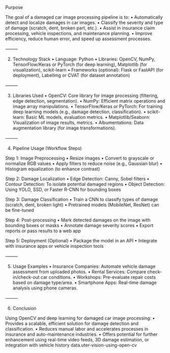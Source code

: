 Purpose

The goal of a damaged car image processing pipeline is to:
	•	Automatically detect and localize damages in car images.
	•	Classify the severity and type of damage (scratch, dent, broken part, etc.).
	•	Assist in insurance claim processing, vehicle inspections, and maintenance planning.
	•	Improve efficiency, reduce human error, and speed up assessment processes.

⸻

2. Technology Stack
	•	Language: Python
	•	Libraries: OpenCV, NumPy, TensorFlow/Keras or PyTorch (for deep learning), Matplotlib (for visualization), scikit-learn
	•	Frameworks (optional): Flask or FastAPI (for deployment), LabelImg or CVAT (for dataset annotation)

⸻

3. Libraries Used
	•	OpenCV: Core library for image processing (filtering, edge detection, segmentation).
	•	NumPy: Efficient matrix operations and image array manipulations.
	•	TensorFlow/Keras or PyTorch: For training deep learning models (e.g., damage detection, classification).
	•	scikit-learn: Basic ML models, evaluation metrics.
	•	Matplotlib/Seaborn: Visualization of image results, metrics.
	•	Albumentations: Data augmentation library (for image transformations).

⸻

4. Pipeline Usage (Workflow Steps)

Step 1: Image Preprocessing
	•	Resize images
	•	Convert to grayscale or normalize RGB values
	•	Apply filters to reduce noise (e.g., Gaussian blur)
	•	Histogram equalization (to enhance contrast)

Step 2: Damage Localization
	•	Edge Detection: Canny, Sobel filters
	•	Contour Detection: To isolate potential damaged regions
	•	Object Detection: Using YOLO, SSD, or Faster R-CNN for bounding boxes

Step 3: Damage Classification
	•	Train a CNN to classify types of damage (scratch, dent, broken light)
	•	Pretrained models (MobileNet, ResNet) can be fine-tuned

Step 4: Post-processing
	•	Mark detected damages on the image with bounding boxes or masks
	•	Annotate damage severity scores
	•	Export reports or pass results to a web app

Step 5: Deployment (Optional)
	•	Package the model in an API
	•	Integrate with insurance apps or vehicle inspection tools

⸻

5. Usage Examples
	•	Insurance Companies: Automate vehicle damage assessment from uploaded photos.
	•	Rental Services: Compare check-in/check-out car conditions.
	•	Workshops: Pre-evaluate repair costs based on damage type/area.
	•	Smartphone Apps: Real-time damage analysis using phone cameras.

⸻

6. Conclusion

Using OpenCV and deep learning for damaged car image processing:
	•	Provides a scalable, efficient solution for damage detection and classification.
	•	Reduces manual labor and accelerates processes in insurance and auto-maintenance industries.
	•	Offers potential for further enhancement using real-time video feeds, 3D damage estimation, or integration with vehicle history data.uter-vision-using-open-cv
